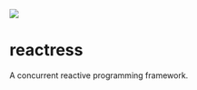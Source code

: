 <a href='https://ci.storm-enroute.com:8080/job/public-reactress/'><img src='https://ci.storm-enroute.com:8080/job/public-reactress/badge/icon'></a>

reactress
=========

A concurrent reactive programming framework.
